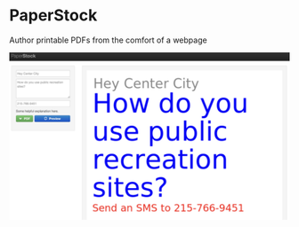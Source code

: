 PaperStock
==========

Author printable PDFs from the comfort of a webpage

![Screenshot of PaperStock](SCREENSHOT.png)
